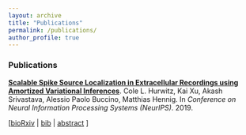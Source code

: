 ```yaml
---
layout: archive
title: "Publications"
permalink: /publications/
author_profile: true
---
```


### Publications
<p>
<a href="https://arxiv.org/abs/1905.12375"><b>Scalable Spike Source Localization in Extracellular Recordings using Amortized Variational Inferences</b></a>.&nbsp;Cole L. Hurwitz, Kai Xu, Akash Srivastava, Alessio Paolo Buccino, Matthias Hennig. In <i>Conference on Neural Information Processing Systems (NeurIPS)</i>.  2019.
</p>

<p>
   [<a href="https://www.biorxiv.org/content/10.1101/656389v1">bioRxiv</a>
	| <a href="javascript:toggle('bibhurwitz19localize', 'bib_link_hurwitz19localize', 'bib')"  id="bib_link_hurwitz19localize'">bib</a>
	| <a href="javascript:toggle('abshurwitz19localize', 'abs_link_hurwitz19localize', 'abstract')" id="abs_link_hurwitz19localize">abstract</a>
 ]
</p>

<div id="divhurwitz19localize"></div>
<div style="display:none;" id="abshurwitz19localize"><div class="abstract">Extracellular recordings using modern, dense probes provide detailed footprints of action potentials (spikes) from thousands of neurons simultaneously. Inferring the activity of single neurons from these recordings, however, is a complex blind source separation problem, complicated both by the high intrinsic data dimensionality and large data volume. Despite these complications, dense probes can allow for the estimation of a spike's source location, a powerful feature for determining the firing neuron's position and identity in the recording. Here we present a novel, generative model for inferring the source of individual spikes given observed electrical traces. To allow for scalable, efficient inference, we implement our model as a variational autoencoder and perform amortized variational inference. We evaluate our method on biophysically realistic simulated datasets, showing that our method outperforms heuristic localization methods such as center of mass and can improve spike sorting performance significantly. We further apply our model to real data to show that it is an effective, interpretable tool for analyzing large-scale extracellular recordings.</div></div>

<div style="display:none;" id="bibhurwitz19localize"><pre class="bibtex">@article{hurwitz2019scalable,
  title={Scalable Spike Source Localization in Extracellular Recordings using Amortized Variational Inference},
  author={Hurwitz, Cole L and Xu, Kai and Srivastava, Akash and Buccino, Alessio Paolo and Hennig, Matthias},
  journal={arXiv preprint arXiv:1905.12375},
  year={2019}
}
</pre></div>
